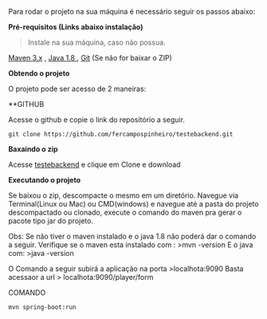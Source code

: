 

Para rodar o projeto na sua máquina é necessário seguir os passos abaixo:

**Pré-requisitos (Links abaixo instalação)**

>Instale na sua máquina, caso não possua.

<a href="https://haylson.wordpress.com/2017/06/28/maven-instalando-e-configurando-em-seus-projetos/">Maven 3.x</a> ,
<a href="https://www3.ntu.edu.sg/home/ehchua/programming/howto/JDK_Howto.html">Java 1.8 </a> ,
<a href="https://git-scm.com/book/pt-br/v1/Primeiros-passos-Instalando-Git">Git</a> (Se não for baixar o ZIP)

**Obtendo o projeto**

O projeto pode ser acesso de 2 maneiras:

**GITHUB

Acesse o github e copie o link do repositório a seguir.
```
git clone https://github.com/fercampospinheiro/testebackend.git
```

**Baxaindo o zip**

Acesse <a href="https://github.com/fercampospinheiro/testebackend">testebackend</a> e clique em Clone e download 
		
**Executando o projeto**

Se baixou o zip, descompacte o mesmo em um diretório. 
Navegue via Terminal(Linux ou Mac) ou CMD(windows) e navegue até a pasta do projeto descompactado ou clonado,
execute o comando do maven pra gerar o pacote tipo jar do projeto.

Obs: 	Se não tiver o  maven instalado e o java 1.8 não poderá dar o comando a seguir. 
		Verifique se o maven esta instalado com : >mvn -version
		E o java com: >java -version     

O Comando a seguir subirá a aplicação na porta >localhota:9090
Basta acessaor a url > localhota:9090/player/form

COMANDO
```
mvn spring-boot:run
```



